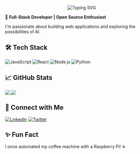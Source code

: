 <div align="center">
  <img src="https://readme-typing-svg.demolab.com?font=Fira+Code&pause=1000&width=435&lines=Hi+there,+I'm+97vack!+👋&center=true&size=27" alt="Typing SVG" />
</div>



🎯 **Full-Stack Developer | Open Source Enthusiast**

I'm passionate about building web applications and exploring the possibilities of AI.

## 🛠️ Tech Stack

![JavaScript](https://img.shields.io/badge/JavaScript-F7DF1E?style=for-the-badge&logo=javascript&logoColor=black)
![React](https://img.shields.io/badge/React-20232A?style=for-the-badge&logo=react&logoColor=61DAFB)
![Node.js](https://img.shields.io/badge/Node.js-339933?style=for-the-badge&logo=nodedotjs&logoColor=white)
![Python](https://img.shields.io/badge/Python-3776AB?style=for-the-badge&logo=python&logoColor=white)

## 📈 GitHub Stats

<a href="#">
  <img align="center" src="https://github-readme-stats.vercel.app/api?username=97vack&show_icons=true&theme=radical" />
</a>
<a href="#">
  <img align="center" src="https://github-readme-stats.vercel.app/api/top-langs/?username=97vack&layout=compact" />
</a>

## 🔗 Connect with Me

[![LinkedIn](https://img.shields.io/badge/LinkedIn-0077B5?style=for-the-badge&logo=linkedin&logoColor=white)](你的LinkedIn链接)
[![Twitter](https://img.shields.io/badge/Twitter-1DA1F2?style=for-the-badge&logo=twitter&logoColor=white)](你的Twitter链接)

## ✨ Fun Fact

I once automated my coffee machine with a Raspberry Pi! ☕
